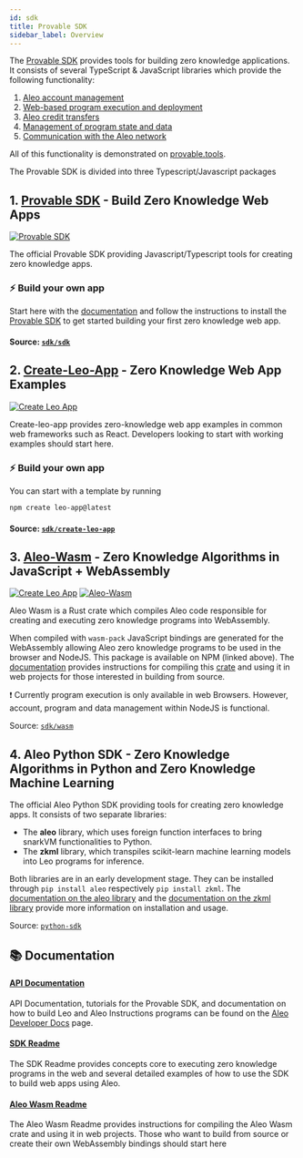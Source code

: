 ```yaml
---
id: sdk
title: Provable SDK
sidebar_label: Overview
---
```



The [Provable SDK](https://github.com/provablehq/sdk) provides tools for building zero knowledge applications. It consists of
several TypeScript & JavaScript libraries which provide the following functionality:
1. [Aleo account management](https://provable.tools/account)
2. [Web-based program execution and deployment](https://provable.tools/develop)
3. [Aleo credit transfers](https://provable.tools/transfer)
4. [Management of program state and data](https://provable.tools/record)
5. [Communication with the Aleo network](https://provable.tools/rest)

All of this functionality is demonstrated on [provable.tools](https://www.provable.tools/).

The Provable SDK is divided into three Typescript/Javascript packages

## 1. [Provable SDK](./sdk/typescript/00_sdk_overview.md) - Build Zero Knowledge Web Apps

<a href="https://www.npmjs.com/package/@provablehq/sdk"> <img alt="Provable SDK" src="https://img.shields.io/npm/l/%40provablehq%2Fsdk?label=NPM%20-%20Aleo%20SDK&labelColor=green&color=blue" /></a>


The official Provable SDK providing Javascript/Typescript tools for creating zero knowledge apps.

### ⚡ Build your own app

Start here with the [documentation](./sdk/typescript/00_sdk_overview.md) and follow the instructions to install the [Provable SDK](https://github.com/provablehq/sdk/tree/testnet3/sdk#readme) to get started building your
first zero knowledge web app.

#### Source: [`sdk/sdk`](https://github.com/provablehq/sdk/tree/testnet3/sdk)


## 2. [Create-Leo-App](./sdk/create-leo-app/00_app_installation.md) - Zero Knowledge Web App Examples

<a href="https://www.npmjs.com/package/create-leo-app"> <img alt="Create Leo App" src="https://img.shields.io/npm/l/create-leo-app?label=NPM%20-%20Create-Leo-App&labelColor=green&color=blue" /></a>

Create-leo-app provides zero-knowledge web app examples in common web frameworks such as React. Developers looking to
start with working examples should start here.

### ⚡ Build your own app


You can start with a template by running
```bash
npm create leo-app@latest
```

#### Source: [`sdk/create-leo-app`](https://github.com/ProvableHQ/sdk/tree/testnet3/create-leo-app )

## 3. [Aleo-Wasm](./sdk/wasm/00_wasm_installation.md) - Zero Knowledge Algorithms in JavaScript + WebAssembly

<a href="https://www.npmjs.com/package/@provablehq/wasm"> <img alt="Create Leo App" src="https://img.shields.io/npm/l/%40provablehq%2Fwasm?label=NPM%20-%20Aleo%20Wasm&labelColor=green&color=blue" /></a>
<a href="https://crates.io/crates/aleo-wasm"> <img alt="Aleo-Wasm" src="https://img.shields.io/crates/v/aleo-wasm.svg?color=neon" /></a>

Aleo Wasm is a Rust crate which compiles Aleo code responsible for creating and executing zero knowledge programs into
WebAssembly.

When compiled with `wasm-pack` JavaScript bindings are generated for the WebAssembly allowing Aleo zero
knowledge programs to be used in the browser and NodeJS. This package is available on NPM (linked above). The 
[documentation](./sdk/wasm/00_wasm_installation.md) provides instructions for compiling this [crate](https://github.com/ProvableHQ/sdk/tree/testnet3/wasm) and using it in web projects for those interested in building from
source.

❗ Currently program execution is only available in web Browsers. However, account, program and data management within
NodeJS is functional.

Source: [`sdk/wasm`](https://github.com/provablehq/sdk/tree/testnet3/wasm)

## 4. Aleo Python SDK - Zero Knowledge Algorithms in Python and Zero Knowledge Machine Learning

The official Aleo Python SDK providing tools for creating zero knowledge apps. It consists of two separate libraries:

* The **aleo** library, which uses foreign function interfaces to bring snarkVM functionalities to Python.
* The **zkml** library, which transpiles scikit-learn machine learning models into Leo programs for inference.

Both libraries are in an early development stage. They can be installed through `pip install aleo` respectively `pip install zkml`. The 
[documentation on the aleo library](./sdk/python/00_aleo_sdk.md) and the [documentation on the zkml library](./sdk/python/01_zkml_transpiler.md) provide more information on installation and usage.

<!-- markdown-link-check-disable -->
Source: [`python-sdk`](https://github.com/provablehq/python-sdk)
<!-- markdown-link-check-enable -->

## 📚 Documentation

#### [API Documentation](https://developer.aleo.org)
API Documentation, tutorials for the Provable SDK, and documentation on how to build Leo and Aleo Instructions programs can
be found on the [Aleo Developer Docs](https://developer.aleo.org) page.

#### [SDK Readme](https://github.com/ProvableHQ/sdk/tree/testnet3/sdk#readme)
The SDK Readme provides concepts core to executing zero knowledge programs in the web and several detailed examples of
how to use the SDK to build web apps using Aleo.

#### [Aleo Wasm Readme](https://github.com/ProvableHQ/sdk/tree/testnet3/wasm#readme)
The Aleo Wasm Readme provides instructions for compiling the Aleo Wasm crate and using it in web projects. Those who
want to build from source or create their own WebAssembly bindings should start here
